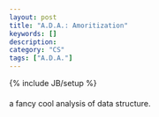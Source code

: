 ```yaml
---
layout: post
title: "A.D.A.: Amoritization"
keywords: []
description: 
category: "CS"
tags: ["A.D.A."]
---
```

{% include JB/setup %}


#### 
a fancy cool analysis of data structure.

